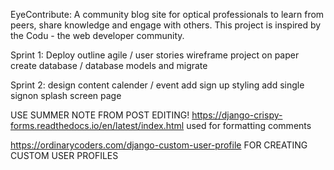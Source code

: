 EyeContribute:
A community blog site for optical professionals to learn from peers, share knowledge and engage with others.
This project is inspired by the Codu - the web developer community.

Sprint 1:
Deploy
outline agile / user stories
wireframe project on paper
create database / database models and migrate

Sprint 2:
design
content
calender / event add
sign up styling
add single signon
splash screen page

USE SUMMER NOTE FROM POST EDITING!
https://django-crispy-forms.readthedocs.io/en/latest/index.html used for formatting comments

https://ordinarycoders.com/django-custom-user-profile FOR CREATING CUSTOM USER PROFILES